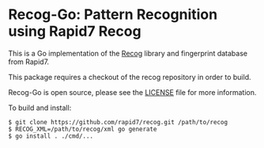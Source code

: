 # Recog-Go: Pattern Recognition using Rapid7 Recog

This is a Go implementation of the [Recog](https://github.com/rapid7/recog/) library and fingerprint database from Rapid7.

This package requires a checkout of the recog repository in order to build.

Recog-Go is open source, please see the [LICENSE](https://raw.githubusercontent.com/hdm/recog-go/master/LICENSE) file for more information.

To build and install:
```
$ git clone https://github.com/rapid7/recog.git /path/to/recog
$ RECOG_XML=/path/to/recog/xml go generate
$ go install . ./cmd/...
```
